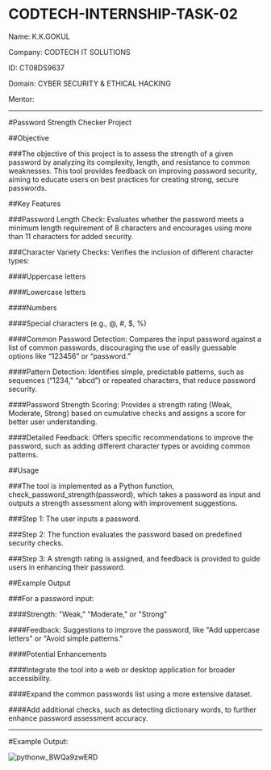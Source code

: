 # CODTECH-INTERNSHIP-TASK-02

Name: K.K.GOKUL

Company: CODTECH IT SOLUTIONS

ID: CT08DS9637

Domain: CYBER SECURITY & ETHICAL HACKING

Mentor: 

__________________________________________________________________________________________________________________________________________________

#Password Strength Checker Project

##Objective

  ###The objective of this project is to assess the strength of a given password by analyzing its complexity, length, and resistance to common weaknesses. This tool provides feedback on improving password security, aiming to educate users on best practices for creating strong, secure passwords.

##Key Features

###Password Length Check: Evaluates whether the password meets a minimum length requirement of 8 characters and encourages using more than 11 characters for added security.

###Character Variety Checks: Verifies the inclusion of different character types:

  ####Uppercase letters
  
  ####Lowercase letters
  
  ####Numbers
  
  ####Special characters (e.g., @, #, $, %)
  
  ####Common Password Detection: Compares the input password against a list of common passwords, discouraging the use of easily guessable options like “123456” or “password.”
  
  ####Pattern Detection: Identifies simple, predictable patterns, such as sequences (“1234,” “abcd”) or repeated characters, that reduce password security.
  
  ####Password Strength Scoring: Provides a strength rating (Weak, Moderate, Strong) based on cumulative checks and assigns a score for better user understanding.
  
  ####Detailed Feedback: Offers specific recommendations to improve the password, such as adding different character types or avoiding common patterns.

##Usage

  ###The tool is implemented as a Python function, check_password_strength(password), which takes a password as input and outputs a strength assessment along with improvement suggestions.

###Step 1: The user inputs a password.

###Step 2: The function evaluates the password based on predefined security checks.

###Step 3: A strength rating is assigned, and feedback is provided to guide users in enhancing their password.

##Example Output

###For a password input:

####Strength: "Weak," "Moderate," or "Strong"

####Feedback: Suggestions to improve the password, like "Add uppercase letters" or "Avoid simple patterns."

####Potential Enhancements

####Integrate the tool into a web or desktop application for broader accessibility.

####Expand the common passwords list using a more extensive dataset.

####Add additional checks, such as detecting dictionary words, to further enhance password assessment accuracy.
________________________________________________________________________________________________________________

#Example Output:

![pythonw_BWQa9zwERD](https://github.com/user-attachments/assets/97ed46ba-1580-49a8-a67e-cd2be524352e)

